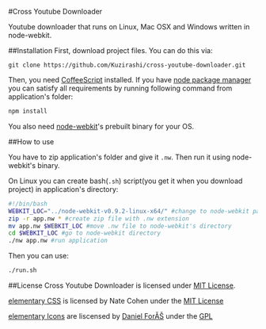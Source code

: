 #Cross Youtube Downloader

Youtube downloader that runs on Linux, Mac OSX and Windows written in node-webkit.

##Installation
First, download project files. You can do this via:
~~~~ git
git clone https://github.com/Kuzirashi/cross-youtube-downloader.git
~~~~
Then, you need [CoffeeScript](https://github.com/jashkenas/coffee-script) installed. If you have [node package manager](https://github.com/npm/npm) you can satisfy all requirements by running following command from application's folder:
~~~~ bash
npm install
~~~~
You also need [node-webkit](https://github.com/rogerwang/node-webkit)'s prebuilt binary for your OS.

##How to use

You have to zip application's folder and give it `.nw`. Then run it using node-webkit's binary.

On Linux you can create bash(`.sh`) script(you get it when you download project) in application's directory:
~~~~ bash
#!/bin/bash
WEBKIT_LOC="../node-webkit-v0.9.2-linux-x64/" #change to node-webkit path
zip -r app.nw * #create zip file with .nw extension
mv app.nw $WEBKIT_LOC #move .nw file to node-webkit's directory
cd $WEBKIT_LOC #go to node-webkit directory
./nw app.nw #run application
~~~~

Then you can use:
~~~~ bash
./run.sh
~~~~

##License
Cross Youtube Downloader is licensed under [MIT License](https://github.com/Kuzirashi/cross-youtube-downloader/blob/master/LICENSE).

[elementary CSS](https://github.com/nateify/elementary-CSS/) is licensed by Nate Cohen under the [MIT License](http://opensource.org/licenses/MIT)

[elementary Icons](http://danrabbit.deviantart.com/art/elementary-Icons-65437279) are liscensed by [Daniel ForĂŠ](http://danrabbit.deviantart.com/) under the [GPL](http://www.gnu.org/licenses/gpl-3.0.txt)